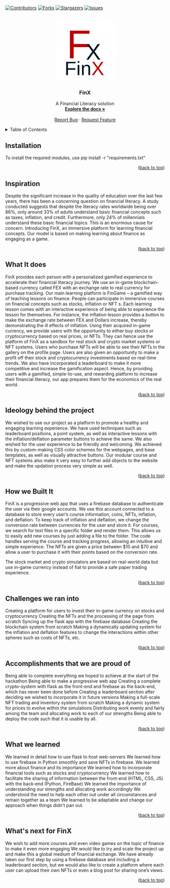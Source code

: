 <div id="top"></div>

[![Contributors][contributors-shield]][contributors-url]
[![Forks][forks-shield]][forks-url]
[![Stargazers][stars-shield]][stars-url]
[![Issues][issues-shield]][issues-url]

<br />
<div align="center">
  <a href="https://github.com/PalD777/intuition-8.0/tree/production">
    <img src="src/static/images/icon-192x192.png" alt="Logo" width="192" height="192">
  </a>

<h3 align="center">FinX</h3>

  <p align="center">
    A Financial Literacy solution
    <br />
    <a href="https://github.com/PalD777/intuition-8.0/tree/production"><strong>Explore the docs »</strong></a>
    <br />
    <br />
    <a href="https://github.com/PalD777/intuition-8.0/issues">Report Bug</a>
    ·
    <a href="https://github.com/PalD777/intuition-8.0/issues">Request Feature</a>
  </p>
</div>

<details>
  <summary>Table of Contents</summary>
  <ol>
    <li><a href="#installation">Installation</a></li>
    <li><a href="#inspiration">Inspiration</a></li>
    <li><a href="#what-it-does">What It does</a></li>
    <li><a href="#idealogy-behind-the-project">Ideology behind the project</a></li>
    <li><a href="#how-we-built-it">How we Built It</a></li>
    <li><a href="#challenges-we-ran-into">Challenges we ran into</a></li>
    <li><a href="#what-we-learned">What we learned</a></li>
    <li><a href="#whats-next-for-finx">What's next for FinX</a></li>
  </ol>
</details>

## Installation
To install the required modules, use pip install -r "requirements.txt"

<p align="right">(<a href="#top">back to top</a>)</p>

## Inspiration
Despite the significant increase in the quality of education over the last few years, there has been a concerning question on financial literacy. A study conducted suggests that despite the literacy rates worldwide being over 86%, only around 33% of adults understand basic financial concepts such as taxes, inflation, and credit. Furthermore, only 24% of millennials understand these basic financial topics. This is an enormous cause for concern. Introducing FinX, an immersive platform for learning financial concepts. Our model is based on making learning about finance as engaging as a game.

<p align="right">(<a href="#top">back to top</a>)</p>

## What It does
FinX provides each person with a personalized gamified experience to accelerate their financial literacy journey. We use an in-game blockchain-based currency called FEX with an exchange rate to real currency for purchase tracking. Our main learning platform is FinGame – a gamified way of teaching lessons on finance. People can participate in immersive courses on financial concepts such as stocks, inflation or NFT s. Each learning lesson comes with an interactive experience of being able to experience the lesson for themselves. For instance, the inflation lesson provides a button to make the exchange rate between FEX and Dollars increase, thereby demonstrating the ill effects of inflation. Using their acquired in-game currency, we provide users with the opportunity to either buy stocks or cryptocurrency based on real prices, or NFTs. They can hence use the platform of FinX as a sandbox for real stock and crypto market systems or NFT systems. Users who purchase NFTs will be able to see their NFTs in the gallery on the profile page. Users are also given an opportunity to make a profit off their stock and cryptocurrency investments based on real-time trends. We also have incorporated a leaderboard to make it more competitive and increase the gamification aspect. Hence, by providing users with a gamified, simple-to-use, and rewarding platform to increase their financial literacy, our app prepares them for the economics of the real world.

<p align="right">(<a href="#top">back to top</a>)</p>

## Ideology behind the project
We wished to use our project as a platform to promote a healthy and engaging learning experience. We have used techniques such as leaderboard positions, a point system, as well as interactive lessons with the inflation/deflation parameter buttons to achieve the same. We also wished for the user experience to be friendly and welcoming. We achieved this by custom-making CSS color schemes for the webpages, and base templates, as well as visually attractive buttons. Our modular course and NFT systems also make it very easy to further add objects to the website and make the updation process very simple as well.

<p align="right">(<a href="#top">back to top</a>)</p>

## How we Built It
FinX is a progressive web app that uses a firebase database to authenticate the user via their google accounts. We use this account connected to a database to store every user’s course information, coins, NFTs, inflation, and deflation. To keep track of inflation and deflation, we change the conversion rate between currencies for the user and store it. For courses, we search for text files in a specific folder and render them. This allows us to easily add new courses by just adding a file to the folder. The code handles serving the course and tracking progress, allowing an intuitive and simple experience. The NFTs are given a price between $10 and $70 and allow a user to purchase it with their points based on the conversion rate.

The stock market and crypto simulators are based on real-world data but use in-game currency instead of fiat to provide a safe paper trading experience.

<p align="right">(<a href="#top">back to top</a>)</p>

## Challenges we ran into
Creating a platform for users to invest their in-game currency on stocks and cryptocurrency
Creating the NFTs and the processing of the page from scratch
Syncing up the flask app with the firebase database
Creating the blockchain system from scratch
Making a dynamically updating system for the inflation and deflation features to change the interactions within other spheres such as costs of NFTs, etc.

<p align="right">(<a href="#top">back to top</a>)</p>

## Accomplishments that we are proud of
Being able to complete everything we hoped to achieve at the start of the hackathon
Being able to make a progressive web app
Creating a complete crypto-system with flask as the front-end and firebase as the back-end, which has never been done before
Creating a leaderboard section after deciding we wished to incorporate it in future versions
Making a full-scale NFT trading and inventory system from scratch
Making a dynamic system for prices to evolve within the simulations
Distributing work evenly and fairly among the team and allocating work to each of our strengths
Being able to deploy the code such that it is usable by all.

<p align="right">(<a href="#top">back to top</a>)</p>

## What we learned
We learned in detail how to use flask to host web-servers
We learned how to use firebase in Python smoothly and save NFTs in firebase.
We learned more about finance and its importance
We learned how to incorporate financial tools such as stocks and cryptocurrency
We learned how to facilitate the sharing of information between the front-end (HTML, CSS, JS) with the back-end (Python, FireBase)
We learned the importance of understanding our strengths and allocating work accordingly
We understood the need to help each other out under all circumstances and remain together as a team
We learned to be adaptable and change our approach when things didn't pan out.

<p align="right">(<a href="#top">back to top</a>)</p>

## What's next for FinX
We wish to add more courses and even video games on the topic of finance to make it even more engaging
We would like to try and scale the project up and make this a global medium of financial exchange. We have already taken our first step by using a firebase database and including a leaderboard section, but we would also like to create a platform where each user can upload their own NFTs or even a blog post for sharing one’s views.

<p align="right">(<a href="#top">back to top</a>)</p>

[contributors-shield]: https://img.shields.io/github/contributors/PalD777/intuition-8.0.svg?style=for-the-badge
[contributors-url]: https://github.com/PalD777/intuition-8.0/graphs/contributors
[forks-shield]: https://img.shields.io/github/forks/PalD777/intuition-8.0.svg?style=for-the-badge
[forks-url]: https://github.com/PalD777/intuition-8.0/network/members
[stars-shield]: https://img.shields.io/github/stars/PalD777/intuition-8.0.svg?style=for-the-badge
[stars-url]: https://github.com/PalD777/intuition-8.0/stargazers
[issues-shield]: https://img.shields.io/github/issues/PalD777/intuition-8.0.svg?style=for-the-badge
[issues-url]: https://github.com/PalD777/intuition-8.0/issues